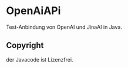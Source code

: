 # OpenAiAPi
Test-Anbindung von OpenAI und JinaAI in Java.

## Copyright
der Javacode ist Lizenzfrei.
